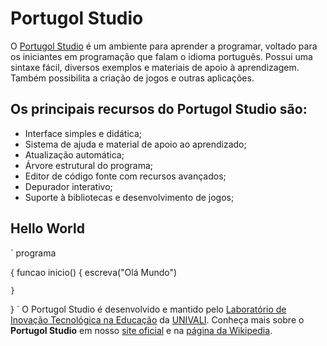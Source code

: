 # Portugol Studio
O [Portugol Studio](http://lite.acad.univali.br/portugol/) é um ambiente para aprender a programar, voltado para os iniciantes em programação que falam o idioma português. Possui uma sintaxe fácil, diversos exemplos e materiais de apoio à aprendizagem. Também possibilita a criação de jogos e outras aplicações.

## Os principais recursos do Portugol Studio são:
- Interface simples e didática;
- Sistema de ajuda e material de apoio ao aprendizado;
- Atualização automática;
- Árvore estrutural do programa;
- Editor de código fonte com recursos avançados;
- Depurador interativo;
- Suporte à bibliotecas e desenvolvimento de jogos;

## Hello World
`
programa

{
	funcao inicio()
	{
		escreva("Olá Mundo")

	}
}
`
O Portugol Studio é desenvolvido e mantido pelo [Laboratório de Inovação Tecnológica na Educação](http://lite.acad.univali.br/en/) da [UNIVALI](https://www.univali.br/Paginas/default.aspx). Conheça mais sobre o <b>Portugol Studio</b> em nosso [site oficial](http://lite.acad.univali.br/portugol/) e na [página da Wikipedia](https://pt.wikipedia.org/wiki/Portugol_Studio).
